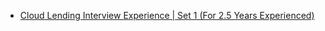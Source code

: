  - [Cloud Lending Interview Experience | Set 1 (For 2.5 Years Experienced)](https://www.geeksforgeeks.org/cloud-lending-interview-experience/)